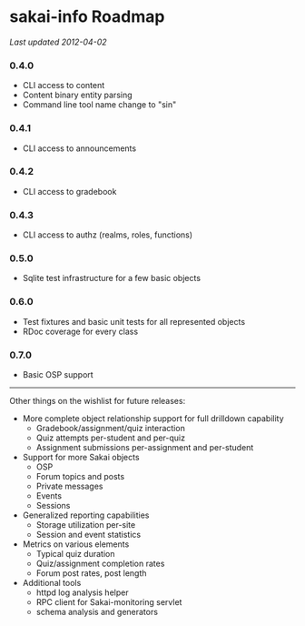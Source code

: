 # sakai-info Roadmap #

*Last updated 2012-04-02*

### 0.4.0 ###

* CLI access to content
* Content binary entity parsing
* Command line tool name change to "sin"

### 0.4.1 ###

* CLI access to announcements

### 0.4.2 ###

* CLI access to gradebook

### 0.4.3 ###

* CLI access to authz (realms, roles, functions)

### 0.5.0 ###

* Sqlite test infrastructure for a few basic objects

### 0.6.0 ###

* Test fixtures and basic unit tests for all represented objects
* RDoc coverage for every class

### 0.7.0 ###

* Basic OSP support

------

Other things on the wishlist for future releases:

* More complete object relationship support for full drilldown capability
  * Gradebook/assignment/quiz interaction
  * Quiz attempts per-student and per-quiz
  * Assignment submissions per-assignment and per-student
* Support for more Sakai objects
  * OSP
  * Forum topics and posts
  * Private messages
  * Events
  * Sessions
* Generalized reporting capabilities
  * Storage utilization per-site
  * Session and event statistics
* Metrics on various elements
  * Typical quiz duration
  * Quiz/assignment completion rates
  * Forum post rates, post length
* Additional tools
  * httpd log analysis helper
  * RPC client for Sakai-monitoring servlet
  * schema analysis and generators


